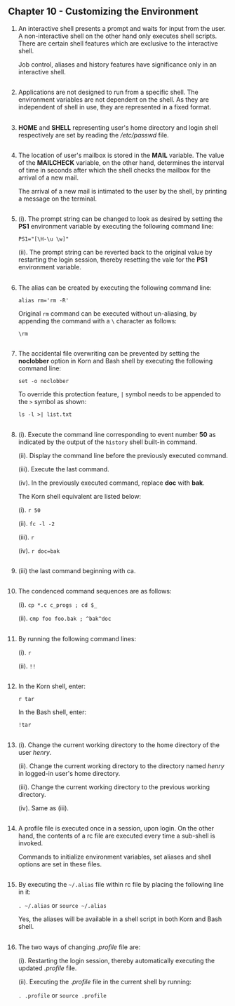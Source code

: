 ## Chapter 10 - Customizing the Environment

01.	An interactive shell presents a prompt and waits for input from the user. A non-interactive shell on the other hand only executes shell scripts. There are certain shell features which are exclusive to the interactive shell.

	Job control, aliases and history features have significance only in an interactive shell.

##

02.	Applications are not designed to run from a specific shell. The environment variables are not dependent on the shell. As they are independent of shell in use, they are represented in a fixed format.

##

03.	**HOME** and **SHELL** representing user's home directory and login shell respectively are set by reading the _/etc/passwd_ file.

##

04.	The location of user's mailbox is stored in the **MAIL** variable. The value of the **MAILCHECK** variable, on the other hand, determines the interval of time in seconds after which the shell checks the mailbox for the arrival of a new mail.

	The arrival of a new mail is intimated to the user by the shell, by printing a message on the terminal.

##

05.	(i). The prompt string can be changed to look as desired by setting the **PS1** environment variable by executing the following command line:

	`PS1="[\H-\u \w]"`

	(ii). The prompt string can be reverted back to the original value by restarting the login session, thereby resetting the vale for the **PS1** environment variable.

##

06.	The alias can be created by executing the following command line:

	`alias rm='rm -R'`

	Original `rm` command can be executed without un-aliasing, by appending the command with a `\` character as follows:

	`\rm`

##

07.	The accidental file overwriting can be prevented by setting the **noclobber** option in Korn and Bash shell by executing the following command line:

	`set -o noclobber`

	To override this protection feature, `|` symbol needs to be appended to the `>` symbol as shown:

	`ls -l >| list.txt`

##

08.	(i). Execute the command line corresponding to event number **50** as indicated by the output of the `history` shell built-in command.

	(ii). Display the command line before the previously executed command.

	(iii). Execute the last command.

	(iv). In the previously executed command, replace **doc** with **bak**.

	The Korn shell equivalent are listed below:

	(i). `r 50`

	(ii). `fc -l -2`

	(iii). `r`

	(iv). `r doc=bak`

##

09.	(iii) the last command beginning with ca.

##

10.	The condenced command sequences are as follows:

	(i). `cp *.c c_progs ; cd $_`

	(ii). `cmp foo foo.bak ; ^bak^doc`

##

11.	By running the following command lines:

	(i). `r`

	(ii). `!!`

##

12.	In the Korn shell, enter:

	`r tar`

	In the Bash shell, enter:

	`!tar`

##

13.	(i). Change the current working directory to the home directory of the user _henry_.

	(ii). Change the current working directory to the directory named _henry_ in logged-in user's home directory.

	(iii). Change the current working directory to the previous working directory.

	(iv). Same as (iii).

##

14.	A profile file is executed once in a session, upon login. On the other hand, the contents of a rc file are executed every time a sub-shell is invoked.

	Commands to initialize environment variables, set aliases and shell options are set in these files.

##

15.	By executing the `~/.alias` file within rc file by placing the following line in it:

	`. ~/.alias` or `source ~/.alias`

	Yes, the aliases will be available in a shell script in both Korn and Bash shell.

##

16.	The two ways of changing _.profile_ file are:

	(i). Restarting the login session, thereby automatically executing the updated _.profile_ file.

	(ii). Executing the _.profile_ file in the current shell by running:

	`. .profile` or `source .profile`

##

